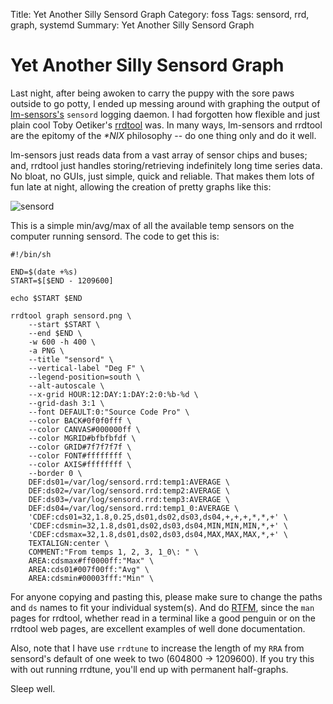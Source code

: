 Title: Yet Another Silly Sensord Graph
Category: foss
Tags: sensord, rrd, graph, systemd
Summary: Yet Another Silly Sensord Graph

# Yet Another Silly Sensord Graph

Last night, after being awoken to carry the puppy with the sore paws outside to go potty, I 
ended up messing around with graphing the output of [lm-sensors's](http://lm-sensors.org/) 
`sensord` logging daemon. I had forgotten how flexible and just plain cool Toby Oetiker's 
[rrdtool](http://oss.oetiker.ch/rrdtool/‎) was. In many ways, lm-sensors and rrdtool are the 
epitomy of the *\*NIX* philosophy -- do one thing only and do it well.

lm-sensors just reads data from a vast array of sensor chips and buses; and, rrdtool just 
handles storing/retrieving indefinitely long time series data. No bloat, no GUIs, just simple, 
quick and reliable. That makes them lots of fun late at night, allowing the creation of pretty 
graphs like this:

![sensord](images/20130806_sensord.png)

This is a simple min/avg/max of all the available temp sensors on the computer running sensord. 
The code to get this is:

    #!/bin/sh

    END=$(date +%s)
    START=$[$END - 1209600]
                
    echo $START $END

    rrdtool graph sensord.png \
        --start $START \
        --end $END \
        -w 600 -h 400 \
        -a PNG \
        --title "sensord" \
        --vertical-label "Deg F" \
        --legend-position=south \
        --alt-autoscale \
        --x-grid HOUR:12:DAY:1:DAY:2:0:%b-%d \
        --grid-dash 3:1 \
        --font DEFAULT:0:"Source Code Pro" \
        --color BACK#0f0f0fff \
        --color CANVAS#000000ff \
        --color MGRID#bfbfbfdf \
        --color GRID#7f7f7f7f \
        --color FONT#ffffffff \
        --color AXIS#ffffffff \
        --border 0 \
        DEF:ds01=/var/log/sensord.rrd:temp1:AVERAGE \
        DEF:ds02=/var/log/sensord.rrd:temp2:AVERAGE \
        DEF:ds03=/var/log/sensord.rrd:temp3:AVERAGE \
        DEF:ds04=/var/log/sensord.rrd:temp1_0:AVERAGE \
        'CDEF:cds01=32,1.8,0.25,ds01,ds02,ds03,ds04,+,+,+,*,*,+' \
        'CDEF:cdsmin=32,1.8,ds01,ds02,ds03,ds04,MIN,MIN,MIN,*,+' \
        'CDEF:cdsmax=32,1.8,ds01,ds02,ds03,ds04,MAX,MAX,MAX,*,+' \
        TEXTALIGN:center \
        COMMENT:"From temps 1, 2, 3, 1_0\: " \
        AREA:cdsmax#ff0000ff:"Max" \
        AREA:cds01#007f00ff:"Avg" \
        AREA:cdsmin#00003fff:"Min" \

For anyone copying and pasting this, please make sure to change the paths and `ds` names to 
fit your individual system(s). And do [RTFM](http://en.wikipedia.org/wiki/RTFM), since the 
`man` pages for rrdtool, whether read in a terminal like a good penguin or on the rrdtool web 
pages, are excellent examples of well done documentation.

Also, note that I have use `rrdtune` to increase the length of my `RRA` from sensord's default 
of one week to two (604800 -> 1209600). If you try this with out running rrdtune, you'll end 
up with permanent half-graphs. 

Sleep well.
